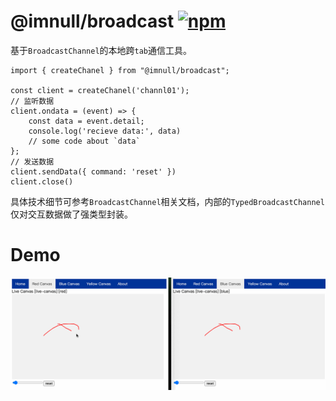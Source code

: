 # @imnull/broadcast [![npm](https://img.shields.io/npm/v/@imnull/broadcast.svg)](https://www.npmjs.com/package/@imnull/broadcast)



基于`BroadcastChannel`的本地跨`tab`通信工具。

```tsx
import { createChanel } from "@imnull/broadcast";

const client = createChanel('channl01');
// 监听数据
client.ondata = (event) => {
    const data = event.detail;
    console.log('recieve data:', data)
    // some code about `data`
};
// 发送数据
client.sendData({ command: 'reset' })
client.close()
```
具体技术细节可参考`BroadcastChannel`相关文档，内部的`TypedBroadcastChannel`仅对交互数据做了强类型封装。

# Demo

![Demo](./images/demo.gif)